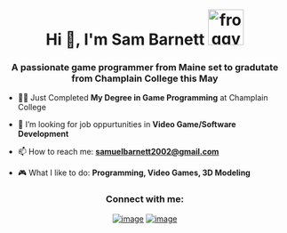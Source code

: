 <h1 align="center">Hi 👋, I'm Sam Barnett <img height="40" <a href="https://emoji.gg/emoji/44476-froggydance"><img src="https://cdn3.emoji.gg/emojis/44476-froggydance.gif" width="64px" height="64px" alt="froggydance"></a></h1>
<h3 align="center">A passionate game programmer from Maine set to gradutate from Champlain College this May</h3>

- 👨‍🎓 Just Completed **My Degree in Game Programming** at Champlain College

- 📝 I’m looking for job oppurtunities in **Video Game/Software Development**

- 📫 How to reach me: **samuelbarnett2002@gmail.com**

- 🎮 What I like to do: **Programming, Video Games, 3D Modeling**

<h3 align="center">Connect with me:</h3>
<div align="center">

[![image](https://img.shields.io/badge/LinkedIn-0077B5?style=for-the-badge&logo=linkedin&logoColor=white)](https://www.linkedin.com/in/samuel-a-barnett/)
[![image](https://img.shields.io/badge/Gmail-D14836?style=for-the-badge&logo=gmail&logoColor=white)](mailto:produtor.samuelbarnett2002@gmail.com)
